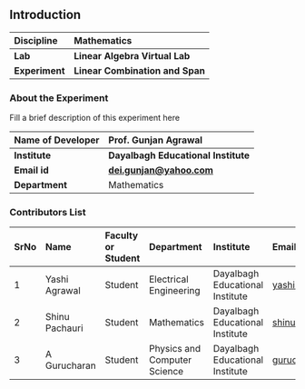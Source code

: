 ## Introduction


<b>Discipline | <b>Mathematics
:--|:--|
<b> Lab | <b> Linear Algebra Virtual Lab
<b> Experiment|     <b> Linear Combination and Span

### About the Experiment 

Fill a brief description of this experiment here

<b>Name of Developer | <b> Prof. Gunjan Agrawal
:--|:--|
<b> Institute | <b>  Dayalbagh Educational Institute
<b> Email id|     <b>  dei.gunjan@yahoo.com
<b> Department |  Mathematics

### Contributors List

SrNo | Name | Faculty or Student | Department| Institute | Email id
:--|:--|:--|:--|:--|:--|
1 | Yashi Agrawal | Student | Electrical Engineering | Dayalbagh Educational Institute | yashi03902@gmail.com
2 | Shinu Pachauri | Student | Mathematics | Dayalbagh Educational Institute | shinupachouri520@gmail.com
3 | A Gurucharan| Student | Physics and Computer Science | Dayalbagh Educational Institute | gurucharan1027@gmail.com
